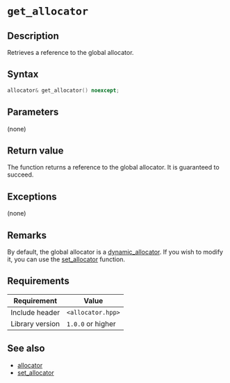 # `get_allocator`

## Description

Retrieves a reference to the global allocator.

## Syntax

```cpp
allocator& get_allocator() noexcept;
```

## Parameters

(none)

## Return value

The function returns a reference to the global allocator. It is guaranteed to succeed.

## Exceptions

(none)

## Remarks

By default, the global allocator is a [dynamic_allocator](dynamic_allocator.md). If you wish to modify it, you can use the [set_allocator](set_allocator.md) function.

## Requirements

| Requirement     | Value             |
|-----------------|-------------------|
| Include header  | `<allocator.hpp>` |
| Library version | `1.0.0` or higher |

## See also

- [allocator](allocator.md)
- [set_allocator](set_allocator.md)